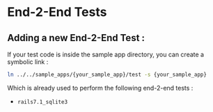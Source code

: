 # End-2-End Tests

## Adding a new End-2-End Test :

If your test code is inside the sample app directory, you can create a symbolic link :

```sh
ln ../../sample_apps/{your_sample_app}/test -s {your_sample_app}
```

Which is already used to perform the following end-2-end tests :
- `rails7.1_sqlite3`
